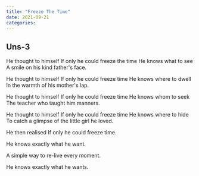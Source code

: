 ```yaml
---
title: "Freeze The Time"
date: 2021-09-21
categories:
---
```



## Uns-3

He thought to himself If only he could freeze the time He knows what to see A smile on his kind father's face.

He thought to himself If only he could freeze time He knows where to dwell In the warmth of his mother's lap.

He thought to himself If only he could freeze time He knows whom to seek The teacher who taught him manners.

He thought to himself If only he could freeze time He knows where to hide To catch a glimpse of the little girl he loved.

He then realised If only he could freeze time.

He knows exactly what he want.

 A simple way to re-live every moment. 

He knows exactly what he wants.
